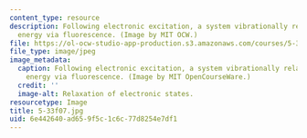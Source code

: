 ```yaml
---
content_type: resource
description: Following electronic excitation, a system vibrationally relaxes and releases
  energy via fluorescence. (Image by MIT OCW.)
file: https://ol-ocw-studio-app-production.s3.amazonaws.com/courses/5-33-advanced-chemical-experimentation-and-instrumentation-fall-2007/6e442640ad659f5c1c6c77d8254e7df1_5-33f07.jpg
file_type: image/jpeg
image_metadata:
  caption: Following electronic excitation, a system vibrationally relaxes and releases
    energy via fluorescence. (Image by MIT OpenCourseWare.)
  credit: ''
  image-alt: Relaxation of electronic states.
resourcetype: Image
title: 5-33f07.jpg
uid: 6e442640-ad65-9f5c-1c6c-77d8254e7df1
---
```

